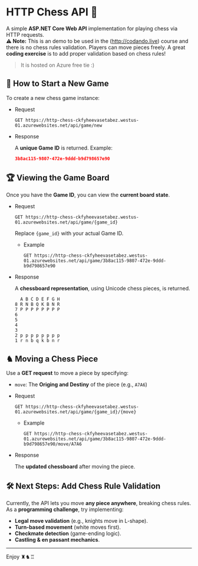 # HTTP Chess API 🏁

A simple **ASP.NET Core Web API** implementation for playing chess via HTTP requests.  
**⚠️ Note:** This is an demo to be used in the (<http://codando.live>) course and there is no chess rules validation.
Players can move pieces freely. A great **coding exercise** is to add proper validation based on chess rules!

> It is hosted on Azure free tie :)

## 🚀 How to Start a New Game

To create a new chess game instance:

* Request

  ```http
  GET https://http-chess-ckfyheevasetabez.westus-01.azurewebsites.net/api/game/new
  ```

* Response

  A **unique Game ID** is returned.
  Example:

  ```json
  3b8ac115-9807-472e-9ddd-b9d798657e90
  ```

## 🏆 Viewing the Game Board

Once you have the **Game ID**, you can view the **current board state**.

* Request

  ```http
  GET https://http-chess-ckfyheevasetabez.westus-01.azurewebsites.net/api/game/{game_id}
  ```

  Replace `{game_id}` with your actual Game ID.

  * Example

    ```http
    GET https://http-chess-ckfyheevasetabez.westus-01.azurewebsites.net/api/game/3b8ac115-9807-472e-9ddd-b9d798657e90
    ```

* Response

  A **chessboard representation**, using Unicode chess pieces, is returned.

  ```text
    A B C D E F G H
  8 R N B Q K B N R 
  7 P P P P P P P P 
  6                 
  5                 
  4                 
  3                 
  2 p p p p p p p p 
  1 r n b q k b n r 
  ```

## ♞ Moving a Chess Piece

Use a **GET request** to move a piece by specifying:

* `move`: The **Origing and Destiny** of the piece (e.g., `A7A6`)

* Request

  ```http
  GET https://http-chess-ckfyheevasetabez.westus-01.azurewebsites.net/api/game/{game_id}/{move}
  ```

  * Example

    ```http
    GET https://http-chess-ckfyheevasetabez.westus-01.azurewebsites.net/api/game/3b8ac115-9807-472e-9ddd-b9d798657e90/move/A7A6
    ```

* Response

  The **updated chessboard** after moving the piece.

## 🛠️ Next Steps: Add Chess Rule Validation

Currently, the API lets you move **any piece anywhere**, breaking chess rules.  
As a **programming challenge**, try implementing:

* **Legal move validation** (e.g., knights move in L-shape).
* **Turn-based movement** (white moves first).
* **Checkmate detection** (game-ending logic).
* **Castling & en passant mechanics**.

---

Enjoy ♜♞♖
